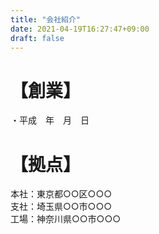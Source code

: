 ```yaml
---
title: "会社紹介"
date: 2021-04-19T16:27:47+09:00
draft: false
---
```

 
# 【創業】
・平成　年　月　日
 
# 【拠点】
本社：東京都○○区○○○  
支社：埼玉県○○市○○○  
工場：神奈川県○○市○○○
